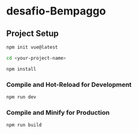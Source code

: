 # desafio-Bempaggo

## Project Setup

```sh
npm init vue@latest
```
```sh
cd <your-project-name>
```

```sh
npm install
```

### Compile and Hot-Reload for Development

```sh
npm run dev
```

### Compile and Minify for Production

```sh
npm run build
```
